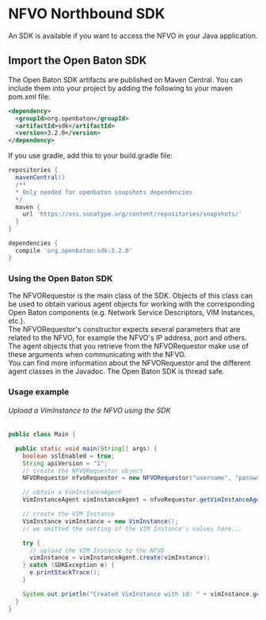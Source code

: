 # NFVO Northbound SDK

An SDK is available if you want to access the NFVO in your Java application.

## Import the Open Baton SDK

The Open Baton SDK artifacts are published on Maven Central. You can include them into your project by adding the following to your maven pom.xml file:

```xml
<dependency>
  <groupId>org.openbaton</groupId>
  <artifactId>sdk</artifactId>
  <version>3.2.0</version>
</dependency>
```

If you use gradle, add this to your build.gradle file:

```gradle
repositories {
  mavenCentral()
  /**
  * Only needed for openbaton snapshots dependencies
  */
  maven {
    url 'https://oss.sonatype.org/content/repositories/snapshots/'
  }
}

dependencies {
  compile 'org.openbaton:sdk:3.2.0'
}
```


### Using the Open Baton SDK

The NFVORequestor is the main class of the SDK.
Objects of this class can be used to obtain various agent objects for working with the corresponding Open Baton components (e.g. Network Service Descriptors, VIM Instances, etc.).  
The NFVORequestor's constructor expects several parameters that are related to the NFVO, for example the NFVO's IP address, port and others.
The agent objects that you retrieve from the NFVORequestor make use of these arguments when communicating with the NFVO.  
You can find more information about the NFVORequestor and the different agent classes in the Javadoc.
The Open Baton SDK is thread safe.

### Usage example

###### Upload a VimInstance to the NFVO using the SDK
```java
public class Main {

  public static void main(String[] args) {
    boolean sslEnabled = true;
    String apiVersion = "1";
    // create the NFVORequestor object
    NFVORequestor nfvoRequestor = new NFVORequestor("username", "password", sslEnabled, "projectName", "nfvo_ip", "nfvo_port", apiVersion);

    // obtain a VimInstanceAgent
    VimInstanceAgent vimInstanceAgent = nfvoRequestor.getVimInstanceAgent();

    // create the VIM Instance
    VimInstance vimInstance = new VimInstance();
    // we omitted the setting of the VIM Instance's values here...

    try {
      // upload the VIM Instance to the NFVO
      vimInstance = vimInstanceAgent.create(vimInstance);
    } catch (SDKException e) {
      e.printStackTrace();
    }

    System.out.println("Created VimInstance with id: " + vimInstance.getId());
  }
}
```

<!---
References
-->
